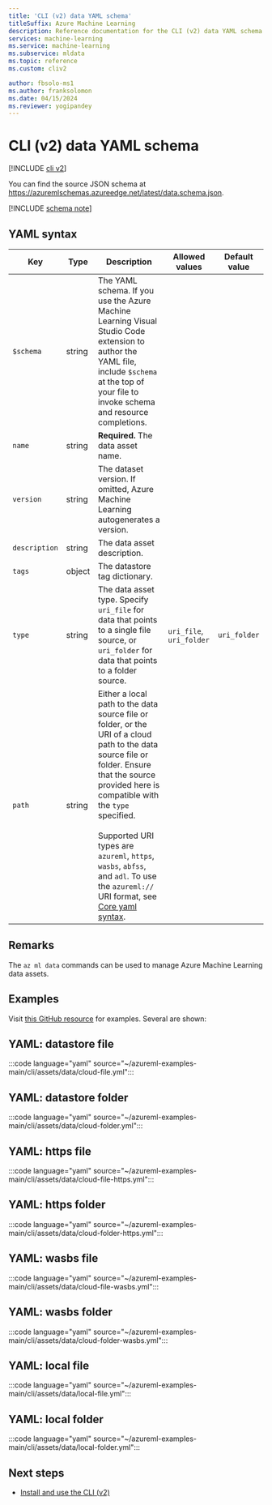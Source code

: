 ```yaml
---
title: 'CLI (v2) data YAML schema'
titleSuffix: Azure Machine Learning
description: Reference documentation for the CLI (v2) data YAML schema.
services: machine-learning
ms.service: machine-learning
ms.subservice: mldata
ms.topic: reference
ms.custom: cliv2

author: fbsolo-ms1
ms.author: franksolomon
ms.date: 04/15/2024
ms.reviewer: yogipandey
---
```


# CLI (v2) data YAML schema

[!INCLUDE [cli v2](includes/machine-learning-cli-v2.md)]

You can find the source JSON schema at https://azuremlschemas.azureedge.net/latest/data.schema.json.

[!INCLUDE [schema note](includes/machine-learning-preview-old-json-schema-note.md)]

## YAML syntax

| Key | Type | Description | Allowed values | Default value |
| --- | ---- | ----------- | -------------- | ------------- |
| `$schema` | string | The YAML schema. If you use the Azure Machine Learning Visual Studio Code extension to author the YAML file, include `$schema` at the top of your file to invoke schema and resource completions. | | |
| `name` | string | **Required.** The data asset name. | | |
| `version` | string | The dataset version. If omitted, Azure Machine Learning autogenerates a version. | | |
| `description` | string | The data asset description. | | |
| `tags` | object | The datastore tag dictionary. | | |
| `type` | string | The data asset type. Specify `uri_file` for data that points to a single file source, or `uri_folder` for data that points to a folder source. | `uri_file`, `uri_folder` | `uri_folder` |
| `path` | string | Either a local path to the data source file or folder, or the URI of a cloud path to the data source file or folder. Ensure that the source provided here is compatible with the `type` specified. <br><br> Supported URI types are `azureml`, `https`, `wasbs`, `abfss`, and `adl`. To use the `azureml://` URI format, see [Core yaml syntax](reference-yaml-core-syntax.md). | | |

## Remarks

The `az ml data` commands can be used to manage Azure Machine Learning data assets.

## Examples

Visit [this GitHub resource](https://github.com/Azure/azureml-examples/tree/main/cli/assets/data) for examples. Several are shown:

## YAML: datastore file

:::code language="yaml" source="~/azureml-examples-main/cli/assets/data/cloud-file.yml":::

## YAML: datastore folder

:::code language="yaml" source="~/azureml-examples-main/cli/assets/data/cloud-folder.yml":::

## YAML: https file

:::code language="yaml" source="~/azureml-examples-main/cli/assets/data/cloud-file-https.yml":::

## YAML: https folder

:::code language="yaml" source="~/azureml-examples-main/cli/assets/data/cloud-folder-https.yml":::

## YAML: wasbs file

:::code language="yaml" source="~/azureml-examples-main/cli/assets/data/cloud-file-wasbs.yml":::

## YAML: wasbs folder

:::code language="yaml" source="~/azureml-examples-main/cli/assets/data/cloud-folder-wasbs.yml":::

## YAML: local file

:::code language="yaml" source="~/azureml-examples-main/cli/assets/data/local-file.yml":::

## YAML: local folder

:::code language="yaml" source="~/azureml-examples-main/cli/assets/data/local-folder.yml":::

## Next steps

- [Install and use the CLI (v2)](how-to-configure-cli.md)